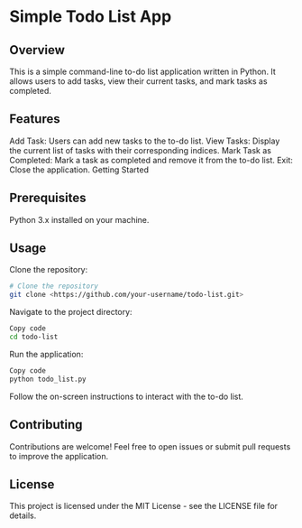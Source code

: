 # Simple Todo List App

## Overview

This is a simple command-line to-do list application written in Python. It allows users to add tasks, view their current tasks, and mark tasks as completed.

## Features

Add Task: Users can add new tasks to the to-do list.
View Tasks: Display the current list of tasks with their corresponding indices.
Mark Task as Completed: Mark a task as completed and remove it from the to-do list.
Exit: Close the application.
Getting Started

## Prerequisites

Python 3.x installed on your machine.

## Usage

Clone the repository:

```bash
# Clone the repository
git clone <https://github.com/your-username/todo-list.git>
```

Navigate to the project directory:

```bash
Copy code
cd todo-list
```

Run the application:

```bash
Copy code
python todo_list.py
```

Follow the on-screen instructions to interact with the to-do list.

## Contributing

Contributions are welcome! Feel free to open issues or submit pull requests to improve the application.

## License

This project is licensed under the MIT License - see the LICENSE file for details.
